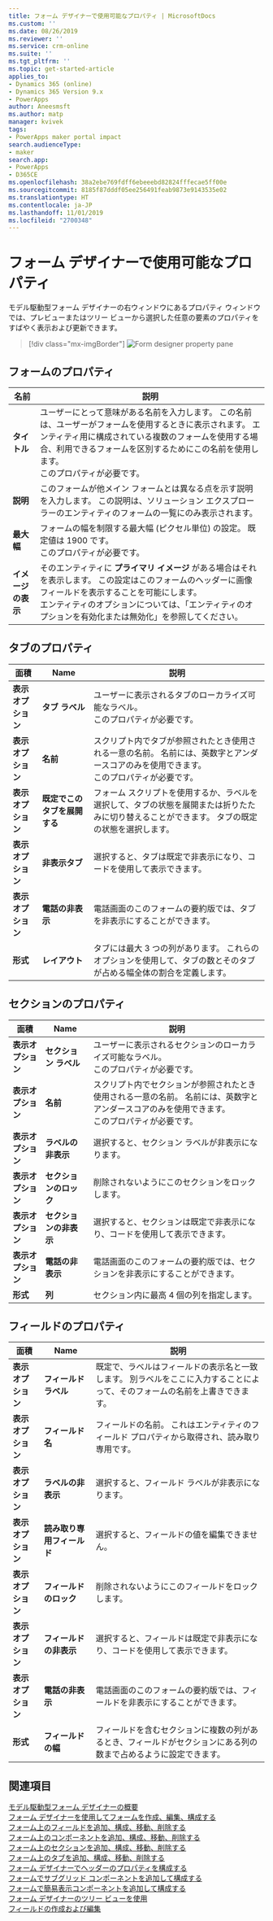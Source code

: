 ```yaml
---
title: フォーム デザイナーで使用可能なプロパティ | MicrosoftDocs
ms.custom: ''
ms.date: 08/26/2019
ms.reviewer: ''
ms.service: crm-online
ms.suite: ''
ms.tgt_pltfrm: ''
ms.topic: get-started-article
applies_to:
- Dynamics 365 (online)
- Dynamics 365 Version 9.x
- PowerApps
author: Aneesmsft
ms.author: matp
manager: kvivek
tags:
- PowerApps maker portal impact
search.audienceType:
- maker
search.app:
- PowerApps
- D365CE
ms.openlocfilehash: 38a2ebe769fdff6ebeeebd82824fffecae5ff00e
ms.sourcegitcommit: 8185f87dddf05ee256491feab9873e9143535e02
ms.translationtype: HT
ms.contentlocale: ja-JP
ms.lasthandoff: 11/01/2019
ms.locfileid: "2700348"
---
```

# <a name="properties-available-in-the-form-designer"></a>フォーム デザイナーで使用可能なプロパティ

モデル駆動型フォーム デザイナーの右ウィンドウにあるプロパティ ウィンドウでは、プレビューまたはツリー ビューから選択した任意の要素のプロパティをすばやく表示および更新できます。 

> [!div class="mx-imgBorder"] 
> ![](media/form-designer-property-pane.png "Form designer property pane")

## <a name="form-properties"></a>フォームのプロパティ

|名前  |説明  |
|---------|---------|
|**タイトル**     | ユーザーにとって意味がある名前を入力します。 この名前は、ユーザーがフォームを使用するときに表示されます。 エンティティ用に構成されている複数のフォームを使用する場合、利用できるフォームを区別するためにこの名前を使用します。 <br /> このプロパティが必要です。        |
|**説明**     |  このフォームが他メイン フォームとは異なる点を示す説明を入力します。 この説明は、ソリューション エクスプローラーのエンティティのフォームの一覧にのみ表示されます。        |
|**最大幅**     | フォームの幅を制限する最大幅 (ピクセル単位) の設定。 既定値は 1900 です。 <br /> このプロパティが必要です。       |
|**イメージの表示**      | そのエンティティに **プライマリ イメージ** がある場合はそれを表示します。 この設定はこのフォームのヘッダーに画像フィールドを表示することを可能にします。 <br /> エンティティのオプションについては、「エンティティのオプションを有効化または無効化」を参照してください。         |


## <a name="tab-properties"></a>タブのプロパティ

|面積   |Name  |説明  |
|---------|---------|---------|
|**表示オプション**      | **タブ ラベル**      | ユーザーに表示されるタブのローカライズ可能なラベル。 <br /> このプロパティが必要です。         |
| **表示オプション**      |  **名前**     |  スクリプト内でタブが参照されたとき使用される一意の名前。 名前には、英数字とアンダースコアのみを使用できます。 <br />このプロパティが必要です。      |
| **表示オプション**      |  **既定でこのタブを展開する**      |  フォーム スクリプトを使用するか、ラベルを選択して、タブの状態を展開または折りたたみに切り替えることができます。 タブの既定の状態を選択します。       |
| **表示オプション**      | **非表示タブ**     | 選択すると、タブは既定で非表示になり、コードを使用して表示できます。       |
| **表示オプション**      | **電話の非表示**     |  電話画面のこのフォームの要約版では、タブを非表示にすることができます。     |
| **形式**   | **レイアウト**     |  タブには最大 3 つの列があります。 これらのオプションを使用して、タブの数とそのタブが占める幅全体の割合を定義します。      |


## <a name="section-properties"></a>セクションのプロパティ

|面積   |Name  |説明  |
|---------|---------|---------|
|**表示オプション**      | **セクション ラベル**    | ユーザーに表示されるセクションのローカライズ可能なラベル。 <br /> このプロパティが必要です。      |
|**表示オプション**      | **名前**    | スクリプト内でセクションが参照されたとき使用される一意の名前。 名前には、英数字とアンダースコアのみを使用できます。 <br /> このプロパティが必要です。        |
|**表示オプション**      | **ラベルの非表示**   |  選択すると、セクション ラベルが非表示になります。  |
|**表示オプション**      | **セクションのロック**    | 削除されないようにこのセクションをロックします。      |
|**表示オプション**      | **セクションの非表示**     | 選択すると、セクションは既定で非表示になり、コードを使用して表示できます。      |
|**表示オプション**      | **電話の非表示**     |  電話画面のこのフォームの要約版では、セクションを非表示にすることができます。     |
|**形式**     |  **列**    |  セクション内に最高 4 個の列を指定します。      |

## <a name="field-properties"></a>フィールドのプロパティ

|面積  |Name  |説明  |
|---------|---------|---------|
|**表示オプション**     | **フィールド ラベル**    | 既定で、ラベルはフィールドの表示名と一致します。 別ラベルをここに入力することによって、そのフォームの名前を上書きできます。       |
|**表示オプション**     |  **フィールド名**    | フィールドの名前。 これはエンティティのフィールド プロパティから取得され、読み取り専用です。     |
|**表示オプション**     | **ラベルの非表示**     | 選択すると、フィールド ラベルが非表示になります。      |
|**表示オプション**     | **読み取り専用フィールド**    | 選択すると、フィールドの値を編集できません。      |
|**表示オプション**     |  **フィールドのロック**   |  削除されないようにこのフィールドをロックします。     |
|**表示オプション**     |  **フィールドの非表示**     | 選択すると、フィールドは既定で非表示になり、コードを使用して表示できます。      |
|**表示オプション**     |  **電話の非表示**    | 電話画面のこのフォームの要約版では、フィールドを非表示にすることができます。         |
|**形式**     | **フィールドの幅**      |  フィールドを含むセクションに複数の列があるとき、フィールドがセクションにある列の数まで占めるように設定できます。       |

## <a name="see-also"></a>関連項目
[モデル駆動型フォーム デザイナーの概要](form-designer-overview.md)  
[フォーム デザイナーを使用してフォームを作成、編集、構成する](create-and-edit-forms.md)  
[フォーム上のフィールドを追加、構成、移動、削除する](add-move-or-delete-fields-on-form.md)  
[フォーム上のコンポーネントを追加、構成、移動、削除する](add-move-configure-or-delete-components-on-form.md)  
[フォーム上のセクションを追加、構成、移動、削除する](add-move-or-delete-sections-on-form.md)  
[フォーム上のタブを追加、構成、移動、削除する](add-move-or-delete-tabs-on-form.md)  
[フォーム デザイナーでヘッダーのプロパティを構成する](form-designer-header-properties.md)  
[フォームでサブグリッド コンポーネントを追加して構成する](form-designer-add-configure-subgrid.md)  
[フォームで簡易表示コンポーネントを追加して構成する](form-designer-add-configure-quickview.md)  
[フォーム デザイナーのツリー ビューを使用](using-tree-view-on-form.md)  
[フィールドの作成および編集](../common-data-service/create-edit-field-portal.md)  
